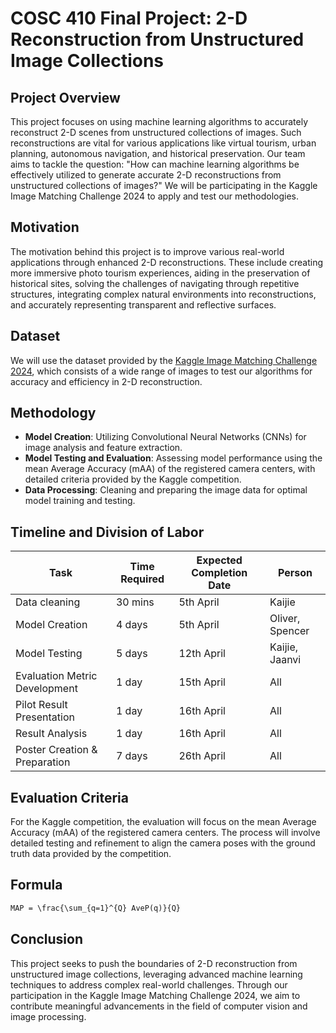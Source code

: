 # COSC 410 Final Project: 2-D Reconstruction from Unstructured Image Collections

## Project Overview

This project focuses on using machine learning algorithms to accurately reconstruct 2-D scenes from unstructured collections of images. Such reconstructions are vital for various applications like virtual tourism, urban planning, autonomous navigation, and historical preservation. Our team aims to tackle the question: "How can machine learning algorithms be effectively utilized to generate accurate 2-D reconstructions from unstructured collections of images?" We will be participating in the Kaggle Image Matching Challenge 2024 to apply and test our methodologies.

## Motivation

The motivation behind this project is to improve various real-world applications through enhanced 2-D reconstructions. These include creating more immersive photo tourism experiences, aiding in the preservation of historical sites, solving the challenges of navigating through repetitive structures, integrating complex natural environments into reconstructions, and accurately representing transparent and reflective surfaces.

## Dataset

We will use the dataset provided by the [Kaggle Image Matching Challenge 2024](https://www.kaggle.com/competitions/image-matching-challenge-2024/data), which consists of a wide range of images to test our algorithms for accuracy and efficiency in 2-D reconstruction.

## Methodology

- **Model Creation**: Utilizing Convolutional Neural Networks (CNNs) for image analysis and feature extraction.
- **Model Testing and Evaluation**: Assessing model performance using the mean Average Accuracy (mAA) of the registered camera centers, with detailed criteria provided by the Kaggle competition.
- **Data Processing**: Cleaning and preparing the image data for optimal model training and testing.

## Timeline and Division of Labor

| Task                    | Time Required | Expected Completion Date | Person       |
|-------------------------|---------------|--------------------------|--------------|
| Data cleaning           | 30 mins       | 5th April                | Kaijie       |
| Model Creation          | 4 days        | 5th April                | Oliver, Spencer |
| Model Testing           | 5 days        | 12th April               | Kaijie, Jaanvi |
| Evaluation Metric Development | 1 day   | 15th April               | All          |
| Pilot Result Presentation | 1 day       | 16th April               | All          |
| Result Analysis         | 1 day         | 16th April               | All          |
| Poster Creation & Preparation | 7 days  | 26th April               | All          |

## Evaluation Criteria

For the Kaggle competition, the evaluation will focus on the mean Average Accuracy (mAA) of the registered camera centers. The process will involve detailed testing and refinement to align the camera poses with the ground truth data provided by the competition.


## Formula

```markdown
MAP = \frac{\sum_{q=1}^{Q} AveP(q)}{Q}
```


## Conclusion

This project seeks to push the boundaries of 2-D reconstruction from unstructured image collections, leveraging advanced machine learning techniques to address complex real-world challenges. Through our participation in the Kaggle Image Matching Challenge 2024, we aim to contribute meaningful advancements in the field of computer vision and image processing.
